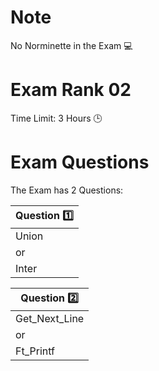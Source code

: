# Note

No Norminette in the Exam 💻

# Exam Rank 02
Time Limit: 3 Hours 🕒

# Exam Questions

The Exam has 2 Questions:

| Question :one: | 
|------------|
| Union      | 
| or         |
| Inter      |

| Question 2️⃣ | 
|------------|
| Get_Next_Line      | 
| or         |
| Ft_Printf      |
